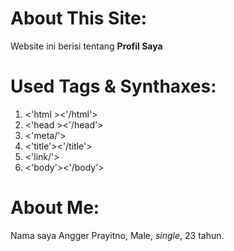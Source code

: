 # About This Site: 
Website ini berisi tentang **Profil Saya**

# Used Tags & Synthaxes:
1. <'html ><'/html'>
1. <'head ><'/head'>
2. <'meta/'>
2. <'title'><'/title'>
2. <'link/'>
1. <'body'><'/body'> 

# About Me:
Nama saya Angger Prayitno, Male, *single*, 23 tahun.




